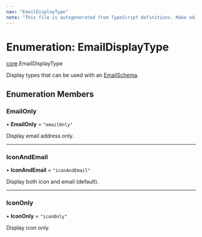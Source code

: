 ```yaml
---
nav: "EmailDisplayType"
note: "This file is autogenerated from TypeScript definitions. Make edits to the comments in the TypeScript file and then run `make docs` to regenerate this file."
---
```

# Enumeration: EmailDisplayType

[core](../modules/core.md).EmailDisplayType

Display types that can be used with an [EmailSchema](../interfaces/core.EmailSchema.md).

## Enumeration Members

### EmailOnly

• **EmailOnly** = ``"emailOnly"``

Display email address only.

___

### IconAndEmail

• **IconAndEmail** = ``"iconAndEmail"``

Display both icon and email (default).

___

### IconOnly

• **IconOnly** = ``"iconOnly"``

Display icon only.
